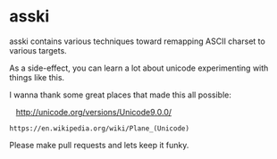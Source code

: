 # asski
asski contains various techniques toward remapping ASCII charset to various targets.

As a side-effect, you can learn a lot about unicode experimenting with things like this.

I wanna thank some great places that made this all possible:

    http://unicode.org/versions/Unicode9.0.0/

    https://en.wikipedia.org/wiki/Plane_(Unicode)
    
Please make pull requests and lets keep it funky.

